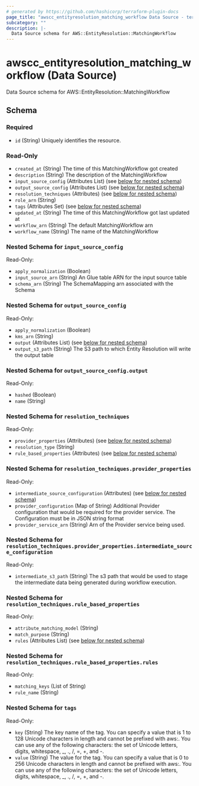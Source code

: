 ```yaml
---
# generated by https://github.com/hashicorp/terraform-plugin-docs
page_title: "awscc_entityresolution_matching_workflow Data Source - terraform-provider-awscc"
subcategory: ""
description: |-
  Data Source schema for AWS::EntityResolution::MatchingWorkflow
---
```


# awscc_entityresolution_matching_workflow (Data Source)

Data Source schema for AWS::EntityResolution::MatchingWorkflow



<!-- schema generated by tfplugindocs -->
## Schema

### Required

- `id` (String) Uniquely identifies the resource.

### Read-Only

- `created_at` (String) The time of this MatchingWorkflow got created
- `description` (String) The description of the MatchingWorkflow
- `input_source_config` (Attributes List) (see [below for nested schema](#nestedatt--input_source_config))
- `output_source_config` (Attributes List) (see [below for nested schema](#nestedatt--output_source_config))
- `resolution_techniques` (Attributes) (see [below for nested schema](#nestedatt--resolution_techniques))
- `role_arn` (String)
- `tags` (Attributes Set) (see [below for nested schema](#nestedatt--tags))
- `updated_at` (String) The time of this MatchingWorkflow got last updated at
- `workflow_arn` (String) The default MatchingWorkflow arn
- `workflow_name` (String) The name of the MatchingWorkflow

<a id="nestedatt--input_source_config"></a>
### Nested Schema for `input_source_config`

Read-Only:

- `apply_normalization` (Boolean)
- `input_source_arn` (String) An Glue table ARN for the input source table
- `schema_arn` (String) The SchemaMapping arn associated with the Schema


<a id="nestedatt--output_source_config"></a>
### Nested Schema for `output_source_config`

Read-Only:

- `apply_normalization` (Boolean)
- `kms_arn` (String)
- `output` (Attributes List) (see [below for nested schema](#nestedatt--output_source_config--output))
- `output_s3_path` (String) The S3 path to which Entity Resolution will write the output table

<a id="nestedatt--output_source_config--output"></a>
### Nested Schema for `output_source_config.output`

Read-Only:

- `hashed` (Boolean)
- `name` (String)



<a id="nestedatt--resolution_techniques"></a>
### Nested Schema for `resolution_techniques`

Read-Only:

- `provider_properties` (Attributes) (see [below for nested schema](#nestedatt--resolution_techniques--provider_properties))
- `resolution_type` (String)
- `rule_based_properties` (Attributes) (see [below for nested schema](#nestedatt--resolution_techniques--rule_based_properties))

<a id="nestedatt--resolution_techniques--provider_properties"></a>
### Nested Schema for `resolution_techniques.provider_properties`

Read-Only:

- `intermediate_source_configuration` (Attributes) (see [below for nested schema](#nestedatt--resolution_techniques--provider_properties--intermediate_source_configuration))
- `provider_configuration` (Map of String) Additional Provider configuration that would be required for the provider service. The Configuration must be in JSON string format
- `provider_service_arn` (String) Arn of the Provider service being used.

<a id="nestedatt--resolution_techniques--provider_properties--intermediate_source_configuration"></a>
### Nested Schema for `resolution_techniques.provider_properties.intermediate_source_configuration`

Read-Only:

- `intermediate_s3_path` (String) The s3 path that would be used to stage the intermediate data being generated during workflow execution.



<a id="nestedatt--resolution_techniques--rule_based_properties"></a>
### Nested Schema for `resolution_techniques.rule_based_properties`

Read-Only:

- `attribute_matching_model` (String)
- `match_purpose` (String)
- `rules` (Attributes List) (see [below for nested schema](#nestedatt--resolution_techniques--rule_based_properties--rules))

<a id="nestedatt--resolution_techniques--rule_based_properties--rules"></a>
### Nested Schema for `resolution_techniques.rule_based_properties.rules`

Read-Only:

- `matching_keys` (List of String)
- `rule_name` (String)




<a id="nestedatt--tags"></a>
### Nested Schema for `tags`

Read-Only:

- `key` (String) The key name of the tag. You can specify a value that is 1 to 128 Unicode characters in length and cannot be prefixed with aws:. You can use any of the following characters: the set of Unicode letters, digits, whitespace, _, ., /, =, +, and -.
- `value` (String) The value for the tag. You can specify a value that is 0 to 256 Unicode characters in length and cannot be prefixed with aws:. You can use any of the following characters: the set of Unicode letters, digits, whitespace, _, ., /, =, +, and -.
